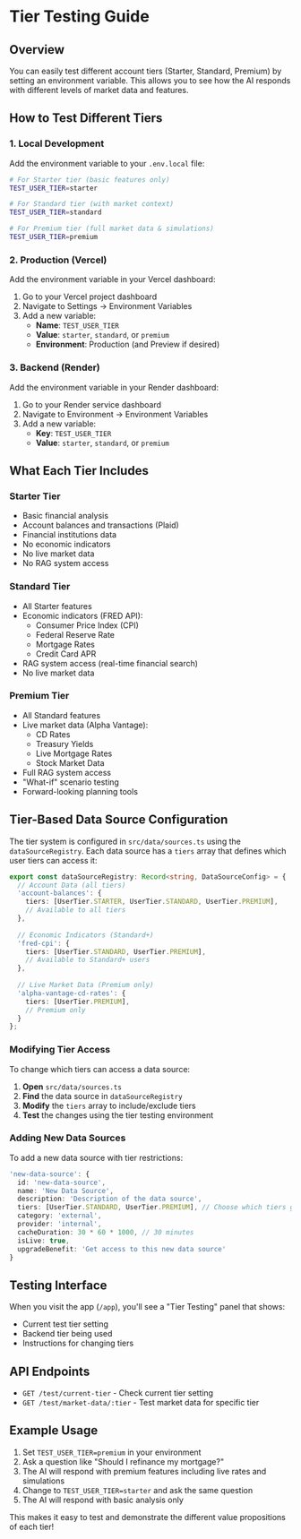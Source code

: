 # Tier Testing Guide

## Overview

You can easily test different account tiers (Starter, Standard, Premium) by setting an environment variable. This allows you to see how the AI responds with different levels of market data and features.

## How to Test Different Tiers

### 1. Local Development

Add the environment variable to your `.env.local` file:

```bash
# For Starter tier (basic features only)
TEST_USER_TIER=starter

# For Standard tier (with market context)
TEST_USER_TIER=standard

# For Premium tier (full market data & simulations)
TEST_USER_TIER=premium
```

### 2. Production (Vercel)

Add the environment variable in your Vercel dashboard:

1. Go to your Vercel project dashboard
2. Navigate to Settings → Environment Variables
3. Add a new variable:
   - **Name**: `TEST_USER_TIER`
   - **Value**: `starter`, `standard`, or `premium`
   - **Environment**: Production (and Preview if desired)

### 3. Backend (Render)

Add the environment variable in your Render dashboard:

1. Go to your Render service dashboard
2. Navigate to Environment → Environment Variables
3. Add a new variable:
   - **Key**: `TEST_USER_TIER`
   - **Value**: `starter`, `standard`, or `premium`

## What Each Tier Includes

### Starter Tier
- Basic financial analysis
- Account balances and transactions (Plaid)
- Financial institutions data
- No economic indicators
- No live market data
- No RAG system access

### Standard Tier
- All Starter features
- Economic indicators (FRED API):
  - Consumer Price Index (CPI)
  - Federal Reserve Rate
  - Mortgage Rates
  - Credit Card APR
- RAG system access (real-time financial search)
- No live market data

### Premium Tier
- All Standard features
- Live market data (Alpha Vantage):
  - CD Rates
  - Treasury Yields
  - Live Mortgage Rates
  - Stock Market Data
- Full RAG system access
- "What-if" scenario testing
- Forward-looking planning tools

## Tier-Based Data Source Configuration

The tier system is configured in `src/data/sources.ts` using the `dataSourceRegistry`. Each data source has a `tiers` array that defines which user tiers can access it:

```typescript
export const dataSourceRegistry: Record<string, DataSourceConfig> = {
  // Account Data (all tiers)
  'account-balances': {
    tiers: [UserTier.STARTER, UserTier.STANDARD, UserTier.PREMIUM],
    // Available to all tiers
  },
  
  // Economic Indicators (Standard+)
  'fred-cpi': {
    tiers: [UserTier.STANDARD, UserTier.PREMIUM],
    // Available to Standard+ users
  },
  
  // Live Market Data (Premium only)
  'alpha-vantage-cd-rates': {
    tiers: [UserTier.PREMIUM],
    // Premium only
  }
};
```

### Modifying Tier Access

To change which tiers can access a data source:

1. **Open** `src/data/sources.ts`
2. **Find** the data source in `dataSourceRegistry`
3. **Modify** the `tiers` array to include/exclude tiers
4. **Test** the changes using the tier testing environment

### Adding New Data Sources

To add a new data source with tier restrictions:

```typescript
'new-data-source': {
  id: 'new-data-source',
  name: 'New Data Source',
  description: 'Description of the data source',
  tiers: [UserTier.STANDARD, UserTier.PREMIUM], // Choose which tiers get access
  category: 'external',
  provider: 'internal',
  cacheDuration: 30 * 60 * 1000, // 30 minutes
  isLive: true,
  upgradeBenefit: 'Get access to this new data source'
}
```

## Testing Interface

When you visit the app (`/app`), you'll see a "Tier Testing" panel that shows:
- Current test tier setting
- Backend tier being used
- Instructions for changing tiers

## API Endpoints

- `GET /test/current-tier` - Check current tier setting
- `GET /test/market-data/:tier` - Test market data for specific tier

## Example Usage

1. Set `TEST_USER_TIER=premium` in your environment
2. Ask a question like "Should I refinance my mortgage?"
3. The AI will respond with premium features including live rates and simulations
4. Change to `TEST_USER_TIER=starter` and ask the same question
5. The AI will respond with basic analysis only

This makes it easy to test and demonstrate the different value propositions of each tier! 
